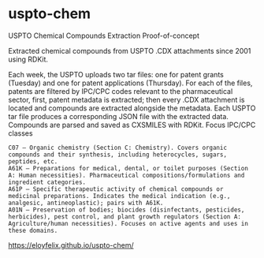 # uspto-chem

USPTO Chemical Compounds Extraction Proof-of-concept

Extracted chemical compounds from USPTO .CDX attachments since 2001 using RDKit.

Each week, the USPTO uploads two tar files: one for patent grants (Tuesday) and one for patent applications (Thursday). For each of the files, patents are filtered by IPC/CPC codes relevant to the pharmaceutical sector, first, patent metadata is extracted; then every .CDX attachment is located and compounds are extracted alongside the metadata. Each USPTO tar file produces a corresponding JSON file with the extracted data. Compounds are parsed and saved as CXSMILES with RDKit.
Focus IPC/CPC classes

    C07 — Organic chemistry (Section C: Chemistry). Covers organic compounds and their synthesis, including heterocycles, sugars, peptides, etc.
    A61K — Preparations for medical, dental, or toilet purposes (Section A: Human necessities). Pharmaceutical compositions/formulations and ingredient categories.
    A61P — Specific therapeutic activity of chemical compounds or medicinal preparations. Indicates the medical indication (e.g., analgesic, antineoplastic); pairs with A61K.
    A01N — Preservation of bodies; biocides (disinfectants, pesticides, herbicides), pest control, and plant growth regulators (Section A: Agriculture/human necessities). Focuses on active agents and uses in these domains.


https://eloyfelix.github.io/uspto-chem/